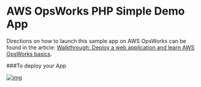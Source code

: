 # AWS OpsWorks PHP Simple Demo App

Directions on how to launch this sample app on AWS OpsWorks can be found in the article: [Walkthrough: Deploy a web
application and learn AWS OpsWorks basics](http://docs.aws.amazon.com/opsworks/latest/userguide/gettingstarted.walkthrough.phpapp.html).

###To deploy your App 

[![img](https://s3-ap-southeast-1.amazonaws.com/megampub/images/megamafrica/DEPLOY-TO-MEGAM-AFRICA1.png)](https://console.megamafrica.com)
